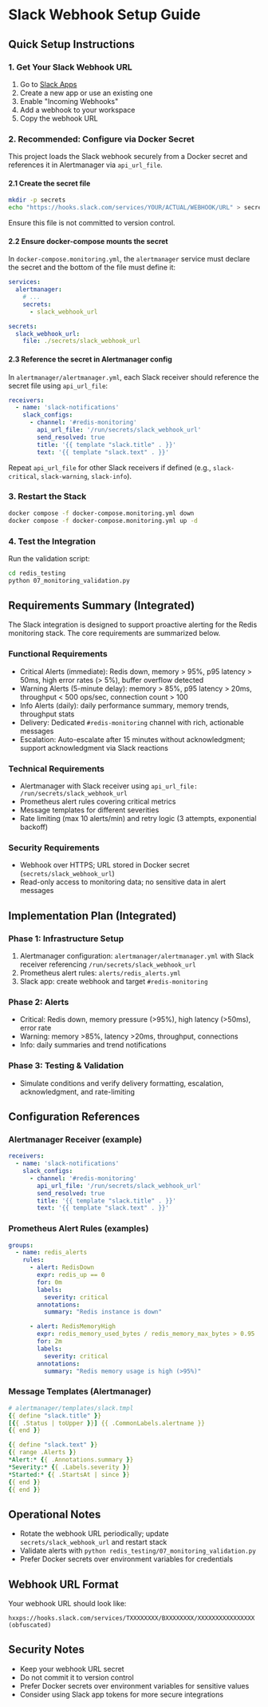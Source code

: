 # Slack Webhook Setup Guide

## Quick Setup Instructions

### 1. Get Your Slack Webhook URL

1. Go to [Slack Apps](https://api.slack.com/apps)
2. Create a new app or use an existing one
3. Enable "Incoming Webhooks"
4. Add a webhook to your workspace
5. Copy the webhook URL

### 2. Recommended: Configure via Docker Secret

This project loads the Slack webhook securely from a Docker secret and references it in Alertmanager via `api_url_file`.

#### 2.1 Create the secret file

```bash
mkdir -p secrets
echo "https://hooks.slack.com/services/YOUR/ACTUAL/WEBHOOK/URL" > secrets/slack_webhook_url
```

Ensure this file is not committed to version control.

#### 2.2 Ensure docker-compose mounts the secret

In `docker-compose.monitoring.yml`, the `alertmanager` service must declare the secret and the bottom of the file must define it:

```yaml
services:
  alertmanager:
    # ...
    secrets:
      - slack_webhook_url

secrets:
  slack_webhook_url:
    file: ./secrets/slack_webhook_url
```

#### 2.3 Reference the secret in Alertmanager config

In `alertmanager/alertmanager.yml`, each Slack receiver should reference the secret file using `api_url_file`:

```yaml
receivers:
  - name: 'slack-notifications'
    slack_configs:
      - channel: '#redis-monitoring'
        api_url_file: '/run/secrets/slack_webhook_url'
        send_resolved: true
        title: '{{ template "slack.title" . }}'
        text: '{{ template "slack.text" . }}'
```

Repeat `api_url_file` for other Slack receivers if defined (e.g., `slack-critical`, `slack-warning`, `slack-info`).

### 3. Restart the Stack

```bash
docker compose -f docker-compose.monitoring.yml down
docker compose -f docker-compose.monitoring.yml up -d
```

### 4. Test the Integration

Run the validation script:

```bash
cd redis_testing
python 07_monitoring_validation.py
```

## Requirements Summary (Integrated)

The Slack integration is designed to support proactive alerting for the Redis monitoring stack. The core requirements are summarized below.

### Functional Requirements
- Critical Alerts (immediate): Redis down, memory > 95%, p95 latency > 50ms, high error rates (> 5%), buffer overflow detected
- Warning Alerts (5-minute delay): memory > 85%, p95 latency > 20ms, throughput < 500 ops/sec, connection count > 100
- Info Alerts (daily): daily performance summary, memory trends, throughput stats
- Delivery: Dedicated `#redis-monitoring` channel with rich, actionable messages
- Escalation: Auto-escalate after 15 minutes without acknowledgment; support acknowledgment via Slack reactions

### Technical Requirements
- Alertmanager with Slack receiver using `api_url_file: /run/secrets/slack_webhook_url`
- Prometheus alert rules covering critical metrics
- Message templates for different severities
- Rate limiting (max 10 alerts/min) and retry logic (3 attempts, exponential backoff)

### Security Requirements
- Webhook over HTTPS; URL stored in Docker secret (`secrets/slack_webhook_url`)
- Read-only access to monitoring data; no sensitive data in alert messages

## Implementation Plan (Integrated)

### Phase 1: Infrastructure Setup
1) Alertmanager configuration: `alertmanager/alertmanager.yml` with Slack receiver referencing `/run/secrets/slack_webhook_url`
2) Prometheus alert rules: `alerts/redis_alerts.yml`
3) Slack app: create webhook and target `#redis-monitoring`

### Phase 2: Alerts
- Critical: Redis down, memory pressure (>95%), high latency (>50ms), error rate
- Warning: memory >85%, latency >20ms, throughput, connections
- Info: daily summaries and trend notifications

### Phase 3: Testing & Validation
- Simulate conditions and verify delivery formatting, escalation, acknowledgment, and rate-limiting

## Configuration References

### Alertmanager Receiver (example)
```yaml
receivers:
  - name: 'slack-notifications'
    slack_configs:
      - channel: '#redis-monitoring'
        api_url_file: '/run/secrets/slack_webhook_url'
        send_resolved: true
        title: '{{ template "slack.title" . }}'
        text: '{{ template "slack.text" . }}'
```

### Prometheus Alert Rules (examples)
```yaml
groups:
  - name: redis_alerts
    rules:
      - alert: RedisDown
        expr: redis_up == 0
        for: 0m
        labels:
          severity: critical
        annotations:
          summary: "Redis instance is down"

      - alert: RedisMemoryHigh
        expr: redis_memory_used_bytes / redis_memory_max_bytes > 0.95
        for: 2m
        labels:
          severity: critical
        annotations:
          summary: "Redis memory usage is high (>95%)"
```

### Message Templates (Alertmanager)
```yaml
# alertmanager/templates/slack.tmpl
{{ define "slack.title" }}
[{{ .Status | toUpper }}] {{ .CommonLabels.alertname }}
{{ end }}

{{ define "slack.text" }}
{{ range .Alerts }}
*Alert:* {{ .Annotations.summary }}
*Severity:* {{ .Labels.severity }}
*Started:* {{ .StartsAt | since }}
{{ end }}
{{ end }}
```

## Operational Notes
- Rotate the webhook URL periodically; update `secrets/slack_webhook_url` and restart stack
- Validate alerts with `python redis_testing/07_monitoring_validation.py`
- Prefer Docker secrets over environment variables for credentials

## Webhook URL Format

Your webhook URL should look like:

```text
hxxps://hooks.slack.com/services/TXXXXXXXX/BXXXXXXXX/XXXXXXXXXXXXXXXX (obfuscated)
```

## Security Notes

- Keep your webhook URL secret
- Do not commit it to version control
- Prefer Docker secrets over environment variables for sensitive values
- Consider using Slack app tokens for more secure integrations
